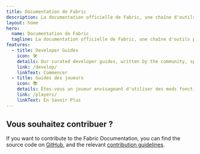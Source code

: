 ```yaml
---
title: Documentation de Fabric
description: La documentation officielle de Fabric, une chaîne d'outils pour modder Minecraft.
layout: home
hero:
  name: Documentation de Fabric
  tagline: La documentation officielle de Fabric, une chaîne d'outils pour modder Minecraft.
features:
  - title: Developer Guides
    icon: 🛠️
    details: Our curated developer guides, written by the community, span a wide range of topics from setting up a development environment to more advanced topics, such as rendering and networking.
    link: /develop/
    linkText: Commencer
  - title: Guides des joueurs
    icon: 📚
    details: Êtes-vous un joueur envisageant d'utiliser des mods fonctionnant grâce à Fabric ? Nos guides des joueurs sont là pour vous aider. Ces guides vous aideront à télécharger, installer des mods Fabric et résoudre les problèmes pouvant survenir.
    link: /players/
    linkText: En Savoir Plus
---
```


<div class="vp-doc homepage-container">

## Vous souhaitez contribuer ?

If you want to contribute to the Fabric Documentation, you can find the source code on [GitHub](https://github.com/FabricMC/fabric-docs), and the relevant [contribution guidelines](./contributing).

</div>
